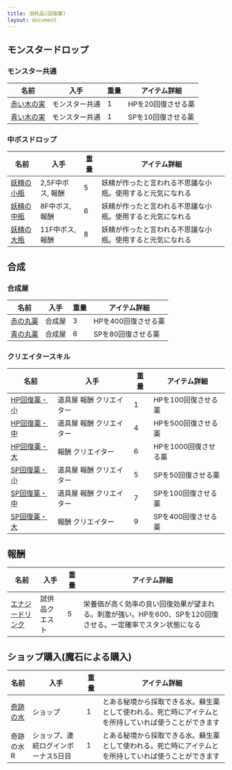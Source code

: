 ```yaml
---
title: 消耗品(回復薬)
layout: document
---
```

## モンスタードロップ

### モンスター共通

|名前|入手|重量|アイテム詳細|
|---|---|---|---|
|[赤い木の実](赤い木の実)|モンスター共通|1|HPを20回復させる薬|
|[青い木の実](青い木の実)|モンスター共通|1|SPを10回復させる薬|

### 中ボスドロップ

|名前|入手|重量|アイテム詳細|
|---|---|---|---|
|[妖精の小瓶](妖精の小瓶)|2,5F中ボス, 報酬|5|妖精が作ったと言われる不思議な小瓶。使用すると元気になれる|
|[妖精の中瓶](妖精の中瓶)|8F中ボス, 報酬|6|妖精が作ったと言われる不思議な小瓶。使用すると元気になれる|
|[妖精の大瓶](妖精の大瓶)|11F中ボス, 報酬|8|妖精が作ったと言われる不思議な小瓶。使用すると元気になれる|

## 合成

### 合成屋

|名前|入手|重量|アイテム詳細|
|---|---|---|---|
|[赤の丸薬](赤の丸薬)|合成屋|3|HPを400回復させる薬|
|[青の丸薬](青の丸薬)|合成屋|6|SPを80回復させる薬|

### クリエイタースキル

|名前|入手|重量|アイテム詳細|
|---|---|---|---|
|[HP回復薬・小](HP回復薬・小)|道具屋 報酬 クリエイター|1|HPを100回復させる薬|
|[HP回復薬・中](HP回復薬・中)|道具屋 報酬 クリエイター|4|HPを500回復させる薬|
|[HP回復薬・大](HP回復薬・大)|報酬 クリエイター|6|HPを1000回復させる薬|
|[SP回復薬・小](SP回復薬・小)|道具屋 報酬 クリエイター|5|SPを50回復させる薬|
|[SP回復薬・中](SP回復薬・中)|道具屋 報酬 クリエイター|7|SPを100回復させる薬|
|[SP回復薬・大](SP回復薬・大)|報酬 クリエイター|9|SPを400回復させる薬|

## 報酬

|名前|入手|重量|アイテム詳細|
|---|---|---|---|
|[エナジードリンク](エナジードリンク)|試供品クエスト|5|栄養価が高く効率の良い回復効果が望まれる。刺激が強い。HPを600、SPを120回復させる。一定確率でスタン状態になる|

## ショップ購入(魔石による購入)

|名前|入手|重量|アイテム詳細|
|---|---|---|---|
|[奇跡の水](奇跡の水)|ショップ|1|とある秘境から採取できる水。蘇生薬として使われる。死亡時にアイテムとを所持していれば使うことができます|
|奇跡の水R|ショップ、連続ログインボーナス5日目|1|とある秘境から採取できる水。蘇生薬として使われる。死亡時にアイテムとを所持していれば使うことができます|
